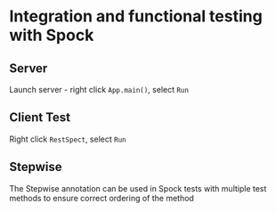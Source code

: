 # Integration and functional testing with Spock

## Server
Launch server - right click `App.main()`, select `Run`

## Client Test
Right click `RestSpect`, select `Run`

## Stepwise
The Stepwise annotation can be used in Spock tests with multiple test methods to ensure correct ordering of the method
